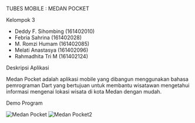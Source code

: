 TUBES MOBILE : MEDAN POCKET

Kelompok 3
- Deddy F. Sihombing (161402010)
- Febria Sahrina (161402028)
- M. Romzi Humam (161402085)
- Melati Anastasya (161402096)
- Rahmadhita Tri M (161402124)

Deskripsi Aplikasi

Medan Pocket adalah aplikasi mobile yang dibangun menggunakan bahasa pemrograman Dart yang bertujuan untuk membantu wisatawan mengetahui informasi mengenai lokasi wisata di kota Medan dengan mudah.

Demo Program

![Medan Pocket](https://user-images.githubusercontent.com/59591219/71870628-42202d00-3149-11ea-9ed9-3770ccad7331.gif)
![Medan Pocket2](https://user-images.githubusercontent.com/59591219/71871908-641bae80-314d-11ea-8a43-000d86da3ef0.gif)

